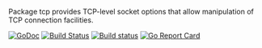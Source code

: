 Package tcp provides TCP-level socket options that allow manipulation of TCP connection facilities.

[![GoDoc](https://godoc.org/github.com/mikioh/tcp?status.png)](https://godoc.org/github.com/mikioh/tcp)
[![Build Status](https://travis-ci.org/mikioh/tcp.svg?branch=master)](https://travis-ci.org/mikioh/tcp)
[![Build status](https://ci.appveyor.com/api/projects/status/q8ejg9mvstq23j3r?svg=true)](https://ci.appveyor.com/project/mikioh/tcp)
[![Go Report Card](https://goreportcard.com/badge/github.com/mikioh/tcp)](https://goreportcard.com/report/github.com/mikioh/tcp)

